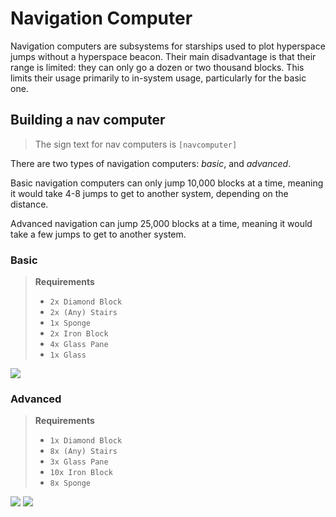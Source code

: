 # Navigation Computer

Navigation computers are subsystems for starships used to plot hyperspace jumps without a hyperspace beacon. Their main disadvantage is that their range is limited: they can only go a dozen or two thousand blocks. This limits their usage primarily to in-system usage, particularly for the basic one.

## Building a nav computer

> The sign text for nav computers is `[navcomputer]`

There are two types of navigation computers: _basic_, and _advanced_.

Basic navigation computers can only jump 10,000 blocks at a time, meaning it would take 4-8 jumps to get to another system, depending on the distance.

Advanced navigation can jump 25,000 blocks at a time, meaning it would take a few jumps to get to another system.

### Basic

> **Requirements**
>
> * `2x Diamond Block`
> * `2x (Any) Stairs`
> * `1x Sponge`
> * `2x Iron Block`
> * `4x Glass Pane`
> * `1x Glass`

![](https://i.gyazo.com/4110341a5ed067cde956adf128707017.png)

### Advanced

> **Requirements**
>
> * `1x Diamond Block`
> * `8x (Any) Stairs`
> * `3x Glass Pane`
> * `10x Iron Block`
> * `8x Sponge`

![](https://i.gyazo.com/4db72f63af51e11df98d3441d936d20d.png) ![](https://i.gyazo.com/6b597fc0ff3b6a68ca8ba5ef31508cfa.png)


